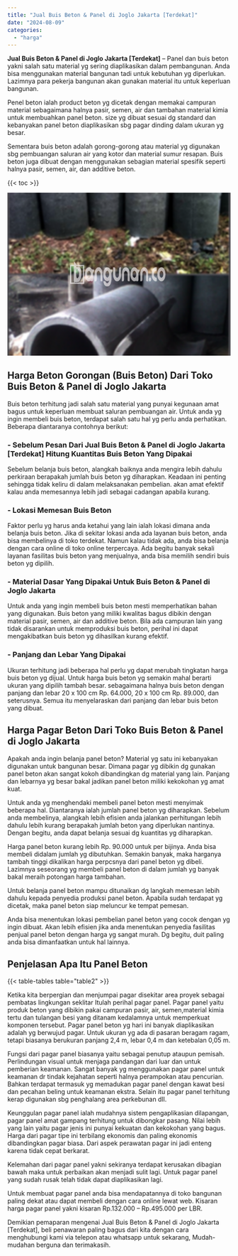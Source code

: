 ```yaml
---
title: "Jual Buis Beton & Panel di Joglo Jakarta [Terdekat]"
date: "2024-08-09"
categories: 
  - "harga"
---
```


**Jual Buis Beton & Panel di Joglo Jakarta \[Terdekat\]** – Panel dan buis beton yakni salah satu material yg sering diaplikasikan dalam pembangunan. Anda bisa menggunakan material bangunan tadi untuk kebutuhan yg diperlukan. Lazimnya para pekerja bangunan akan gunakan material itu untuk keperluan bangunan.

Penel beton ialah product beton yg dicetak dengan memakai campuran material sebagaimana halnya pasir, semen, air dan tambahan material kimia untuk membuahkan panel beton. size yg dibuat sesuai dg standard dan kebanyakan panel beton diaplikasikan sbg pagar dinding dalam ukuran yg besar.

Sementara buis beton adalah gorong-gorong atau material yg digunakan sbg pembuangan saluran air yang kotor dan material sumur resapan. Buis beton juga dibuat dengan menggunakan sebagian material spesifik seperti halnya pasir, semen, air, dan additive beton.

{{< toc >}}

![Jual Buis Beton & Panel di Joglo Jakarta [Terdekat]](/images/jual-panel-buis-beton-murah-28.png)

## Harga Beton Gorongan (Buis Beton) Dari Toko Buis Beton & Panel di Joglo Jakarta

Buis beton terhitung jadi salah satu material yang punyai kegunaan amat bagus untuk keperluan membuat saluran pembuangan air. Untuk anda yg ingin membeli buis beton, terdapat salah satu hal yg perlu anda perhatikan. Beberapa diantaranya contohnya berikut:

### \- Sebelum Pesan Dari Jual Buis Beton & Panel di Joglo Jakarta \[Terdekat\] Hitung Kuantitas Buis Beton Yang Dipakai

Sebelum belanja buis beton, alangkah baiknya anda mengira lebih dahulu perkiraan berapakah jumlah buis beton yg diharapkan. Keadaan ini penting sehingga tidak keliru di dalam melaksanakan pembelian. akan amat efektif kalau anda memesannya lebih jadi sebagai cadangan apabila kurang.

### \- Lokasi Memesan Buis Beton

Faktor perlu yg harus anda ketahui yang lain ialah lokasi dimana anda belanja buis beton. Jika di sekitar lokasi anda ada layanan buis beton, anda bisa membelinya di toko terdekat. Namun kalau tidak ada, anda bisa belanja dengan cara online di toko online terpercaya. Ada begitu banyak sekali layanan fasilitas buis beton yang menjualnya, anda bisa memilih sendiri buis beton yg dipilih.

### \- Material Dasar Yang Dipakai Untuk Buis Beton & Panel di Joglo Jakarta

Untuk anda yang ingin membeli buis beton mesti memperhatikan bahan yang digunakan. Buis beton yang miliki kwalitas bagus dibikin dengan material pasir, semen, air dan additive beton. Bila ada campuran lain yang tidak disarankan untuk memproduksi buis beton, perihal ini dapat mengakibatkan buis beton yg dihasilkan kurang efektif.

### \- Panjang dan Lebar Yang Dipakai

Ukuran terhitung jadi beberapa hal perlu yg dapat merubah tingkatan harga buis beton yg dijual. Untuk harga buis beton yg semakin mahal berarti ukuran yang dipilih tambah besar. sebagaimana halnya buis beton dengan panjang dan lebar 20 x 100 cm Rp. 64.000, 20 x 100 cm Rp. 89.000, dan seterusnya. Semua itu menyelaraskan dari panjang dan lebar buis beton yang dibuat.

## Harga Pagar Beton Dari Toko Buis Beton & Panel di Joglo Jakarta

Apakah anda ingin belanja panel beton? Material yg satu ini kebanyakan digunakan untuk bangunan besar. Dimana pagar yg dibikin dg gunakan panel beton akan sangat kokoh dibandingkan dg material yang lain. Panjang dan lebarnya yg besar bakal jadikan panel beton miliki kekokohan yg amat kuat.

Untuk anda yg menghendaki membeli panel beton mesti menyimak beberapa hal. Diantaranya ialah jumlah panel beton yg diharapkan. Sebelum anda membelinya, alangkah lebih efisien anda jalankan perhitungan lebih dahulu lebih kurang berapakah jumlah beton yang diperlukan nantinya. Dengan begitu, anda dapat belanja sesuai dg kuantitas yg diharapkan.

Harga panel beton kurang lebih Rp. 90.000 untuk per bijinya. Anda bisa membeli didalam jumlah yg dibutuhkan. Semakin banyak, maka harganya tambah tinggi dikalikan harga perpcsnya dari panel beton yg dibeli. Lazimnya seseorang yg membeli panel beton di dalam jumlah yg banyak bakal meraih potongan harga tambahan.

Untuk belanja panel beton mampu ditunaikan dg langkah memesan lebih dahulu kepada penyedia produksi panel beton. Apabila sudah terdapat yg dicetak, maka panel beton siap meluncur ke tempat pemesan.

Anda bisa menentukan lokasi pembelian panel beton yang cocok dengan yg ingin dibuat. Akan lebih efisien jika anda menentukan penyedia fasilitas penjual panel beton dengan harga yg sangat murah. Dg begitu, duit paling anda bisa dimanfaatkan untuk hal lainnya.

## Penjelasan Apa Itu Panel Beton

{{< table-tables table="table2" >}}

Ketika kita berpergian dan menjumpai pagar disekitar area proyek sebagai pembatas lingkungan seklitar Itulah perihal pagar panel. Pagar panel yaitu produk beton yang dibikin pakai campuran pasir, air, semen,material kimia tertu dan tulangan besi yang ditanam kedalamnya untuk memperkuat komponen tersebut. Pagar panel beton yg hari ini banyak diaplikasikan adalah yg berwujud pagar. Untuk ukuran yg ada di pasaran beragam ragam, tetapi biasanya berukuran panjang 2,4 m, lebar 0,4 m dan ketebalan 0,05 m.

Fungsi dari pagar panel biasanya yaitu sebagai penutup ataupun pemisah. Perlindungan visual untuk menjaga pandangan dari luar dan untuk pemberian keamanan. Sangat banyak yg menggunakan pagar panel untuk keamanan dr tindak kejahatan seperti halnya perampokan atau pencurian. Bahkan terdapat termasuk yg memadukan pagar panel dengan kawat besi dan pecahan beling untuk keamanan ekstra. Selain itu pagar panel terhitung kerap digunakan sbg penghalang area perkebunan dll.

Keunggulan pagar panel ialah mudahnya sistem pengaplikasian dilapangan, pagar panel amat gampang terhitung untuk dibongkar pasang. Nilai lebih yang lain yaitu pagar jenis ini punyai kekuatan dan kekokohan yang bagus. Harga dari pagar tipe ini terbilang ekonomis dan paling ekonomis dibandingkan pagar biasa. Dari aspek perawatan pagar ini jadi enteng karena tidak cepat berkarat.

Kelemahan dari pagar panel yakni sekiranya terdapat kerusakan dibagian bawah maka untuk perbaikan akan menjadi sulit lagi. Untuk pagar panel yang sudah rusak telah tidak dapat diaplikasikan lagi.

Untuk membuat pagar panel anda bisa mendapatannya di toko bangunan paling dekat atau dapat membeli dengan cara online lewat web. Kisaran harga pagar panel yakni kisaran Rp.132.000 – Rp.495.000 per LBR.

Demikian pemaparan mengenai Jual Buis Beton & Panel di Joglo Jakarta \[Terdekat\], beli penawaran paling bagus dari kita dengan cara menghubungi kami via telepon atau whatsapp untuk sekarang, Mudah-mudahan berguna dan terimakasih.
